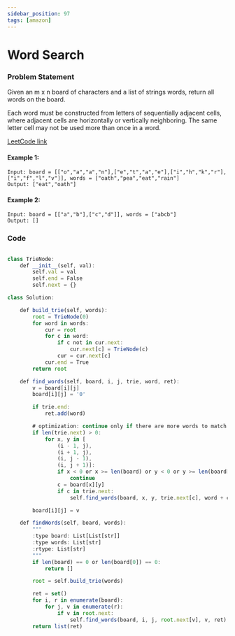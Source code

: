 ```yaml
---
sidebar_position: 97
tags: [amazon]
---
```


# Word Search

### Problem Statement

Given an m x n board of characters and a list of strings words, return all words on the board.

Each word must be constructed from letters of sequentially adjacent cells, where adjacent cells are horizontally or vertically neighboring. The same letter cell may not be used more than once in a word.

[LeetCode link](https://leetcode.com/problems/word-search-ii)

#### Example 1:

```
Input: board = [["o","a","a","n"],["e","t","a","e"],["i","h","k","r"],["i","f","l","v"]], words = ["oath","pea","eat","rain"]
Output: ["eat","oath"]
```

#### Example 2:

```
Input: board = [["a","b"],["c","d"]], words = ["abcb"]
Output: []
```

### Code

```jsx title="Python Code"

class TrieNode:
    def __init__(self, val):
        self.val = val
        self.end = False
        self.next = {}

class Solution:

    def build_trie(self, words):
        root = TrieNode(0)
        for word in words:
            cur = root
            for c in word:
                if c not in cur.next:
                    cur.next[c] = TrieNode(c)
                cur = cur.next[c]
            cur.end = True
        return root

    def find_words(self, board, i, j, trie, word, ret):
        v = board[i][j]
        board[i][j] = '0'

        if trie.end:
            ret.add(word)

        # optimization: continue only if there are more words to match
        if len(trie.next) > 0:
            for x, y in [
                (i - 1, j),
                (i + 1, j),
                (i, j - 1),
                (i, j + 1)]:
                if x < 0 or x >= len(board) or y < 0 or y >= len(board[0]):
                    continue
                c = board[x][y]
                if c in trie.next:
                    self.find_words(board, x, y, trie.next[c], word + c, ret)

        board[i][j] = v

    def findWords(self, board, words):
        """
        :type board: List[List[str]]
        :type words: List[str]
        :rtype: List[str]
        """
        if len(board) == 0 or len(board[0]) == 0:
            return []

        root = self.build_trie(words)

        ret = set()
        for i, r in enumerate(board):
            for j, v in enumerate(r):
                if v in root.next:
                    self.find_words(board, i, j, root.next[v], v, ret)
        return list(ret)
```
